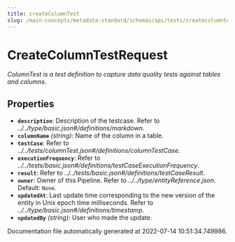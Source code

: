 ```yaml
---
title: createColumnTest
slug: /main-concepts/metadata-standard/schemas/api/tests/createcolumntest
---
```


# CreateColumnTestRequest

*ColumnTest is a test definition to capture data quality tests against tables and columns.*

## Properties

- **`description`**: Description of the testcase. Refer to *../../type/basic.json#/definitions/markdown*.
- **`columnName`** *(string)*: Name of the column in a table.
- **`testCase`**: Refer to *../../tests/columnTest.json#/definitions/columnTestCase*.
- **`executionFrequency`**: Refer to *../../tests/basic.json#/definitions/testCaseExecutionFrequency*.
- **`result`**: Refer to *../../tests/basic.json#/definitions/testCaseResult*.
- **`owner`**: Owner of this Pipeline. Refer to *../../type/entityReference.json*. Default: `None`.
- **`updatedAt`**: Last update time corresponding to the new version of the entity in Unix epoch time milliseconds. Refer to *../../type/basic.json#/definitions/timestamp*.
- **`updatedBy`** *(string)*: User who made the update.


Documentation file automatically generated at 2022-07-14 10:51:34.749986.
